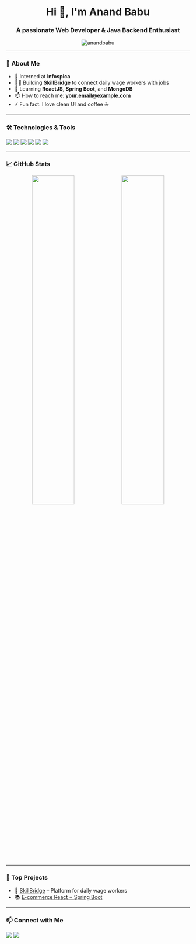 <h1 align="center">Hi 👋, I'm Anand Babu</h1>
<h3 align="center">A passionate Web Developer & Java Backend Enthusiast</h3>

<p align="center">
  <img src="https://komarev.com/ghpvc/?username=anandbabu&label=Profile%20views&color=0e75b6&style=flat" alt="anandbabu" />
</p>

---

### 🌟 About Me

- 💼 Interned at **Infospica**
- 👨‍💻 Building **SkillBridge** to connect daily wage workers with jobs
- 🧠 Learning **ReactJS**, **Spring Boot**, and **MongoDB**
- 📫 How to reach me: **your.email@example.com**
- ⚡ Fun fact: I love clean UI and coffee ☕

---

### 🛠️ Technologies & Tools

<p>
  <img src="https://img.shields.io/badge/HTML-E34F26?style=for-the-badge&logo=html5&logoColor=white"/>
  <img src="https://img.shields.io/badge/CSS-1572B6?style=for-the-badge&logo=css3&logoColor=white"/>
  <img src="https://img.shields.io/badge/JavaScript-F7DF1E?style=for-the-badge&logo=javascript&logoColor=black"/>
  <img src="https://img.shields.io/badge/React-20232A?style=for-the-badge&logo=react&logoColor=61DAFB"/>
  <img src="https://img.shields.io/badge/Java-ED8B00?style=for-the-badge&logo=java&logoColor=white"/>
  <img src="https://img.shields.io/badge/Spring Boot-6DB33F?style=for-the-badge&logo=spring-boot&logoColor=white"/>
</p>

---

### 📈 GitHub Stats

<p align="center">
  <img src="https://github-readme-stats.vercel.app/api?username=anandbabu&show_icons=true&theme=radical" width="48%"/>
  <img src="https://github-readme-streak-stats.herokuapp.com/?user=anandbabu&theme=radical" width="48%"/>
</p>

---

### 🧠 Top Projects

- 🚀 [SkillBridge](https://github.com/anandbabu/skillbridge) – Platform for daily wage workers
- 📚 [E-commerce React + Spring Boot](https://github.com/anandbabu/ecommerce-platform)

---

### 📫 Connect with Me

<p>
  <a href="https://linkedin.com/in/yourprofile"><img src="https://img.shields.io/badge/LinkedIn-blue?style=for-the-badge&logo=linkedin&logoColor=white"/></a>
  <a href="mailto:your.email@example.com"><img src="https://img.shields.io/badge/Email-D14836?style=for-the-badge&logo=gmail&logoColor=white"/></a>
</p>

